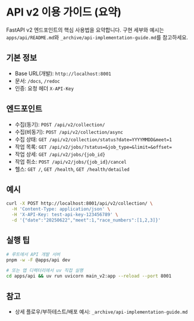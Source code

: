 # API v2 이용 가이드 (요약)

FastAPI v2 엔드포인트의 핵심 사용법을 요약합니다. 구현 세부와 예시는 `apps/api/README.md`와 `_archive/api-implementation-guide.md`를 참고하세요.

## 기본 정보
- Base URL(개발): `http://localhost:8001`
- 문서: `/docs`, `/redoc`
- 인증: 요청 헤더 `X-API-Key`

## 엔드포인트
- 수집(동기): `POST /api/v2/collection/`
- 수집(비동기): `POST /api/v2/collection/async`
- 수집 상태: `GET /api/v2/collection/status?date=YYYYMMDD&meet=1`
- 작업 목록: `GET /api/v2/jobs/?status=&job_type=&limit=&offset=`
- 작업 상세: `GET /api/v2/jobs/{job_id}`
- 작업 취소: `POST /api/v2/jobs/{job_id}/cancel`
- 헬스: `GET /`, `GET /health`, `GET /health/detailed`

## 예시
```bash
curl -X POST http://localhost:8001/api/v2/collection/ \
  -H 'Content-Type: application/json' \
  -H 'X-API-Key: test-api-key-123456789' \
  -d '{"date":"20250622","meet":1,"race_numbers":[1,2,3]}'
```

## 실행 팁
```bash
# 루트에서 API 개발 서버
pnpm -w -F @apps/api dev

# 또는 앱 디렉터리에서 uv 직접 실행
cd apps/api && uv run uvicorn main_v2:app --reload --port 8001
```

## 참고
- 상세 플로우/부하테스트/배포 예시: `_archive/api-implementation-guide.md`

